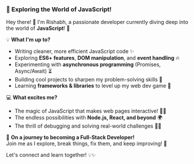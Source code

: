 ### 🚀 Exploring the World of JavaScript!  

Hey there! 👋 I'm Rishabh, a passionate developer currently diving deep into the world of **JavaScript**! 🎯  

💡 **What I'm up to?**  
- Writing cleaner, more efficient JavaScript code ✨  
- Exploring **ES6+ features**, **DOM manipulation**, and **event handling** 🔥  
- Experimenting with **asynchronous programming** (Promises, Async/Await) ⏳  
- Building cool projects to sharpen my problem-solving skills 🎯  
- Learning **frameworks & libraries** to level up my web dev game 🚀  

💻 **What excites me?**  
- The magic of JavaScript that makes web pages interactive! 🎩✨  
- The endless possibilities with **Node.js, React, and beyond** 🌍  
- The thrill of debugging and solving real-world challenges 🕵️‍♂️  

🌱 **On a journey to becoming a Full-Stack Developer!**  
Join me as I explore, break things, fix them, and keep improving! 🚀  

Let's connect and learn together! 💡✨  
